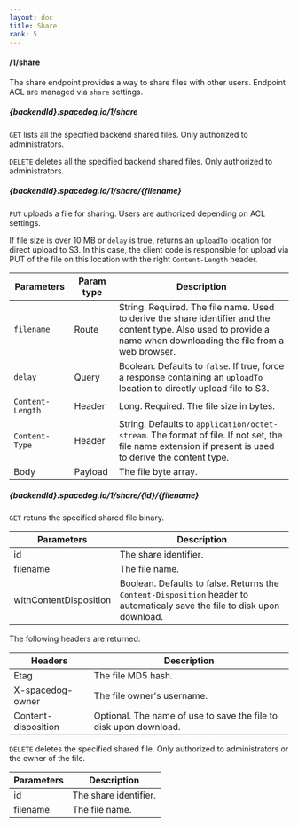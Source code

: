 ```yaml
---
layout: doc
title: Share
rank: 5
---
```


#### /1/share

The share endpoint provides a way to share files with other users. Endpoint ACL are managed via `share` settings.

##### {backendId}.spacedog.io/1/share

`GET` lists all the specified backend shared files. Only authorized to administrators.

`DELETE` deletes all the specified backend shared files. Only authorized to administrators.

##### {backendId}.spacedog.io/1/share/{filename}

`PUT` uploads a file for sharing. Users are authorized depending on ACL settings.

If file size is over 10 MB or `delay` is true, returns an `uploadTo` location for direct upload to S3. In this case, the client code is responsible for upload via PUT of the file on this location with the right `Content-Length` header.

Parameters | Param type | Description
-----------|------------|------------
`filename` | Route | String. Required. The file name. Used to derive the share identifier and the content type. Also used to provide a name when downloading the file from a web browser.
`delay` | Query | Boolean. Defaults to `false`. If true, force a response containing an `uploadTo` location to directly upload file to S3.
`Content-Length` | Header | Long. Required. The file size in bytes.
`Content-Type` | Header | String. Defaults to `application/octet-stream`. The format of file. If not set, the file name extension if present is used to derive the content type. 
Body | Payload | The file byte array.

##### {backendId}.spacedog.io/1/share/{id}/{filename}

`GET` retuns the specified shared file binary.

Parameters | Description
-------|------------
id | The share identifier.
filename | The file name.
withContentDisposition | Boolean. Defaults to false. Returns the `Content-Disposition` header to automaticaly save the file to disk upon download.

The following headers are returned:

Headers | Description
-------|------------
Etag | The file MD5 hash.
X-spacedog-owner | The file owner's username.
Content-disposition | Optional. The name of use to save the file to disk upon download.

`DELETE` deletes the specified shared file. Only authorized to administrators or the owner of the file.

Parameters | Description
-------|------------
id | The share identifier.
filename | The file name.
